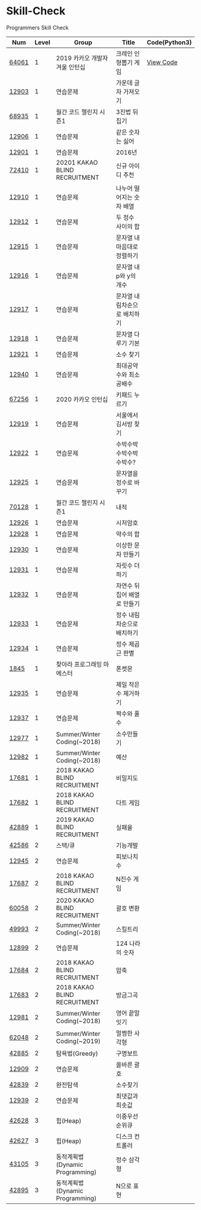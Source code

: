 # Skill-Check
Programmers Skill Check

Num	| Level	| Group	| Title	| Code(Python3)
----|  ----| ----| ----| ----| 
[64061](https://programmers.co.kr/learn/courses/30/lessons/64061) | 1 | 2019 카카오 개발자 겨울 인턴십 | 크레인 인형뽑기 게임 | [View Code](https://github.com/jomujin/Skill-Check/blob/main/PROGRAMMERS_SKILLCHECK/SC_level1/SC_level1_12901.py)
[12903](https://programmers.co.kr/learn/courses/30/lessons/12903) | 1 | 연습문제 | 가운데 글자 가져오기
[68935](https://programmers.co.kr/learn/courses/30/lessons/68935) | 1 | 월간 코드 챌린지 시즌1 | 3진법 뒤집기
[12906](https://programmers.co.kr/learn/courses/30/lessons/12906) | 1 | 연습문제 | 같은 숫자는 싫어
[12901](https://programmers.co.kr/learn/courses/30/lessons/12901) | 1 | 연습문제 | 2016년
[72410](https://programmers.co.kr/learn/courses/30/lessons/72410) | 1 | 20201 KAKAO BLIND RECRUITMENT | 신규 아이디 추천
[12910](https://programmers.co.kr/learn/courses/30/lessons/12910) | 1 | 연습문제 | 나누어 떨어지는 숫자 배열
[12912](https://programmers.co.kr/learn/courses/30/lessons/12912) | 1 | 연습문제 | 두 정수 사이의 합
[12915](https://programmers.co.kr/learn/courses/30/lessons/12915) | 1 | 연습문제 | 문자열 내 마음대로 정렬하기
[12916](https://programmers.co.kr/learn/courses/30/lessons/12916) | 1 | 연습문제 | 문자열 내 p와 y의 개수
[12917](https://programmers.co.kr/learn/courses/30/lessons/12917) | 1 | 연습문제 | 문자열 내림차순으로 배치하기
[12918](https://programmers.co.kr/learn/courses/30/lessons/12918) | 1 | 연습문제 | 문자열 다루기 기본
[12921](https://programmers.co.kr/learn/courses/30/lessons/12921) | 1 | 연습문제 | 소수 찾기
[12940](https://programmers.co.kr/learn/courses/30/lessons/12940) | 1 | 연습문제 | 최대공약수와 최소공배수
[67256](https://programmers.co.kr/learn/courses/30/lessons/67256) | 1 | 2020 카카오 인턴십 | 키패드 누르기
[12919](https://programmers.co.kr/learn/courses/30/lessons/12919) | 1 | 연습문제 | 서울에서 김서방 찾기
[12922](https://programmers.co.kr/learn/courses/30/lessons/12922) | 1 | 연습문제 | 수박수박수박수박수박수?
[12925](https://programmers.co.kr/learn/courses/30/lessons/12925) | 1 | 연습문제 | 문자열을 정수로 바꾸기
[70128](https://programmers.co.kr/learn/courses/30/lessons/70128) | 1 | 월간 코드 챌린지 시즌1 | 내적
[12926](https://programmers.co.kr/learn/courses/30/lessons/12926) | 1 | 연습문제 | 시저암호
[12928](https://programmers.co.kr/learn/courses/30/lessons/12928) | 1 | 연습문제 | 약수의 합
[12930](https://programmers.co.kr/learn/courses/30/lessons/12930) | 1 | 연습문제 | 이상한 문자 만들기
[12931](https://programmers.co.kr/learn/courses/30/lessons/12931) | 1 | 연습문제 | 자릿수 더하기
[12932](https://programmers.co.kr/learn/courses/30/lessons/12932) | 1 | 연습문제 | 자연수 뒤집어 배열로 만들기
[12933](https://programmers.co.kr/learn/courses/30/lessons/12933) | 1 | 연습문제 | 정수 내림차순으로 배치하기
[12934](https://programmers.co.kr/learn/courses/30/lessons/12934) | 1 | 연습문제 | 정수 제곱근 판별
[1845](https://programmers.co.kr/learn/courses/30/lessons/1845) | 1 | 찾아라 프로그래밍 마에스터 | 폰켓몬
[12935](https://programmers.co.kr/learn/courses/30/lessons/12935) | 1 | 연습문제 | 제일 작은 수 제거하기
[12937](https://programmers.co.kr/learn/courses/30/lessons/12937) | 1 | 연습문제 | 짝수와 홀수
[12977](https://programmers.co.kr/learn/courses/30/lessons/12977) | 1 | Summer/Winter Coding(~2018) | 소수만들기
[12982](https://programmers.co.kr/learn/courses/30/lessons/12982) | 1 | Summer/Winter Coding(~2018) | 예산
[17681](https://programmers.co.kr/learn/courses/30/lessons/17681) | 1 | 2018 KAKAO BLIND RECRUITMENT | 비밀지도
[17682](https://programmers.co.kr/learn/courses/30/lessons/17682) | 1 | 2018 KAKAO BLIND RECRUITMENT | 다트 게임
[42889](https://programmers.co.kr/learn/courses/30/lessons/42889) | 1 | 2019 KAKAO BLIND RECRUITMENT | 실패율
[42586](https://programmers.co.kr/learn/courses/30/lessons/42586) | 2 | 스택/큐 | 기능개발
[12945](https://programmers.co.kr/learn/courses/30/lessons/12945) | 2 | 연습문제 | 피보나치 수
[17687](https://programmers.co.kr/learn/courses/30/lessons/17687) | 2 | 2018 KAKAO BLIND RECRUITMENT | N진수 게임
[60058](https://programmers.co.kr/learn/courses/30/lessons/60058) | 2 | 2020 KAKAO BLIND RECRUITMENT | 괄호 변환
[49993](https://programmers.co.kr/learn/courses/30/lessons/49993) | 2 | Summer/Winter Coding(~2018) | 스킬트리
[12899](https://programmers.co.kr/learn/courses/30/lessons/12899) | 2 | 연습문제 | 124 나라의 숫자
[17684](https://programmers.co.kr/learn/courses/30/lessons/17684) | 2 | 2018 KAKAO BLIND RECRUITMENT | 압축
[17683](https://programmers.co.kr/learn/courses/30/lessons/17683) | 2 | 2018 KAKAO BLIND RECRUITMENT | 방금그곡
[12981](https://programmers.co.kr/learn/courses/30/lessons/12981) | 2 | Summer/Winter Coding(~2018) | 영어 끝말잇기
[62048](https://programmers.co.kr/learn/courses/30/lessons/62048) | 2 | Summer/Winter Coding(~2019) | 멀쩡한 사각형
[42885](https://programmers.co.kr/learn/courses/30/lessons/42885) | 2 | 탐욕법(Greedy) | 구명보트
[12909](https://programmers.co.kr/learn/courses/30/lessons/12909) | 2 | 연습문제 | 올바른 괄호
[42839](https://programmers.co.kr/learn/courses/30/lessons/42839) | 2 | 완전탐색 | 소수찾기
[12939](https://programmers.co.kr/learn/courses/30/lessons/12939) | 2 | 연습문제 | 최댓값과 최솟값
[42628](https://programmers.co.kr/learn/courses/30/lessons/42628) | 3 | 힙(Heap) | 이중우선순위큐
[42627](https://programmers.co.kr/learn/courses/30/lessons/42627) | 3 | 힙(Heap) | 디스크 컨트롤러
[43105](https://programmers.co.kr/learn/courses/30/lessons/43105) | 3 | 동적계획법(Dynamic Programming) | 정수 삼각형
[42895](https://programmers.co.kr/learn/courses/30/lessons/42895) | 3 | 동적계획법(Dynamic Programming) | N으로 표현
